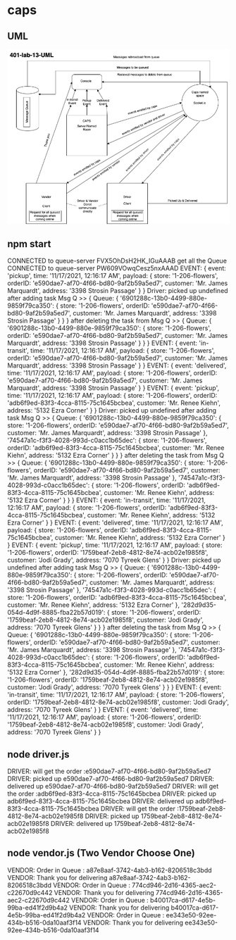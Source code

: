 # caps

## UML 
![img](lab13UML.png)

## npm start
CONNECTED to queue-server FVX5OhDsH2HK_IGuAAAB
get all the Queue
CONNECTED to queue-server PW609VOwqCesz5nxAAAD
EVENT: {
  event: 'pickup',
  time: '11/17/2021, 12:16:17 AM',
  payload: {
    store: '1-206-flowers',
    orderID: 'e590dae7-af70-4f66-bd80-9af2b59a5ed7',
    customer: 'Mr. James Marquardt',
    address: '3398 Strosin Passage'
  }
}
Driver: picked up undefined
after adding task Msg Q >> {
  Queue: {
    '6901288c-13b0-4499-880e-9859f79ca350': {
      store: '1-206-flowers',
      orderID: 'e590dae7-af70-4f66-bd80-9af2b59a5ed7',
      customer: 'Mr. James Marquardt',
      address: '3398 Strosin Passage'
    }
  }
}
after deleting the task from Msg Q >> {
  Queue: {
    '6901288c-13b0-4499-880e-9859f79ca350': {
      store: '1-206-flowers',
      orderID: 'e590dae7-af70-4f66-bd80-9af2b59a5ed7',
      customer: 'Mr. James Marquardt',
      address: '3398 Strosin Passage'
    }
  }
}
EVENT: {
  event: 'in-transit',
  time: '11/17/2021, 12:16:17 AM',
  payload: {
    store: '1-206-flowers',
    orderID: 'e590dae7-af70-4f66-bd80-9af2b59a5ed7',
    customer: 'Mr. James Marquardt',
    address: '3398 Strosin Passage'
  }
}
EVENT: {
  event: 'delivered',
  time: '11/17/2021, 12:16:17 AM',
  payload: {
    store: '1-206-flowers',
    orderID: 'e590dae7-af70-4f66-bd80-9af2b59a5ed7',
    customer: 'Mr. James Marquardt',
    address: '3398 Strosin Passage'
  }
}
EVENT: {
  event: 'pickup',
  time: '11/17/2021, 12:16:17 AM',
  payload: {
    store: '1-206-flowers',
    orderID: 'adb6f9ed-83f3-4cca-8115-75c1645bcbea',
    customer: 'Mr. Renee Kiehn',
    address: '5132 Ezra Corner'
  }
}
Driver: picked up undefined
after adding task Msg Q >> {
  Queue: {
    '6901288c-13b0-4499-880e-9859f79ca350': {
      store: '1-206-flowers',
      orderID: 'e590dae7-af70-4f66-bd80-9af2b59a5ed7',
      customer: 'Mr. James Marquardt',
      address: '3398 Strosin Passage'
    },
    '74547a1c-f3f3-4028-993d-c0acc1b65dec': {
      store: '1-206-flowers',
      orderID: 'adb6f9ed-83f3-4cca-8115-75c1645bcbea',
      customer: 'Mr. Renee Kiehn',
      address: '5132 Ezra Corner'
    }
  }
}
after deleting the task from Msg Q >> {
  Queue: {
    '6901288c-13b0-4499-880e-9859f79ca350': {
      store: '1-206-flowers',
      orderID: 'e590dae7-af70-4f66-bd80-9af2b59a5ed7',
      customer: 'Mr. James Marquardt',
      address: '3398 Strosin Passage'
    },
    '74547a1c-f3f3-4028-993d-c0acc1b65dec': {
      store: '1-206-flowers',
      orderID: 'adb6f9ed-83f3-4cca-8115-75c1645bcbea',
      customer: 'Mr. Renee Kiehn',
      address: '5132 Ezra Corner'
    }
  }
}
EVENT: {
  event: 'in-transit',
  time: '11/17/2021, 12:16:17 AM',
  payload: {
    store: '1-206-flowers',
    orderID: 'adb6f9ed-83f3-4cca-8115-75c1645bcbea',
    customer: 'Mr. Renee Kiehn',
    address: '5132 Ezra Corner'
  }
}
EVENT: {
  event: 'delivered',
  time: '11/17/2021, 12:16:17 AM',
  payload: {
    store: '1-206-flowers',
    orderID: 'adb6f9ed-83f3-4cca-8115-75c1645bcbea',
    customer: 'Mr. Renee Kiehn',
    address: '5132 Ezra Corner'
  }
}
EVENT: {
  event: 'pickup',
  time: '11/17/2021, 12:16:17 AM',
  payload: {
    store: '1-206-flowers',
    orderID: '1759beaf-2eb8-4812-8e74-acb02e1985f8',
    customer: 'Jodi Grady',
    address: '7070 Tyreek Glens'
  }
}
Driver: picked up undefined
after adding task Msg Q >> {
  Queue: {
    '6901288c-13b0-4499-880e-9859f79ca350': {
      store: '1-206-flowers',
      orderID: 'e590dae7-af70-4f66-bd80-9af2b59a5ed7',
      customer: 'Mr. James Marquardt',
      address: '3398 Strosin Passage'
    },
    '74547a1c-f3f3-4028-993d-c0acc1b65dec': {
      store: '1-206-flowers',
      orderID: 'adb6f9ed-83f3-4cca-8115-75c1645bcbea',
      customer: 'Mr. Renee Kiehn',
      address: '5132 Ezra Corner'
    },
    '282d9d35-054d-4d9f-8885-fba22b57d019': {
      store: '1-206-flowers',
      orderID: '1759beaf-2eb8-4812-8e74-acb02e1985f8',
      customer: 'Jodi Grady',
      address: '7070 Tyreek Glens'
    }
  }
}
after deleting the task from Msg Q >> {
  Queue: {
    '6901288c-13b0-4499-880e-9859f79ca350': {
      store: '1-206-flowers',
      orderID: 'e590dae7-af70-4f66-bd80-9af2b59a5ed7',
      customer: 'Mr. James Marquardt',
      address: '3398 Strosin Passage'
    },
    '74547a1c-f3f3-4028-993d-c0acc1b65dec': {
      store: '1-206-flowers',
      orderID: 'adb6f9ed-83f3-4cca-8115-75c1645bcbea',
      customer: 'Mr. Renee Kiehn',
      address: '5132 Ezra Corner'
    },
    '282d9d35-054d-4d9f-8885-fba22b57d019': {
      store: '1-206-flowers',
      orderID: '1759beaf-2eb8-4812-8e74-acb02e1985f8',
      customer: 'Jodi Grady',
      address: '7070 Tyreek Glens'
    }
  }
}
EVENT: {
  event: 'in-transit',
  time: '11/17/2021, 12:16:17 AM',
  payload: {
    store: '1-206-flowers',
    orderID: '1759beaf-2eb8-4812-8e74-acb02e1985f8',
    customer: 'Jodi Grady',
    address: '7070 Tyreek Glens'
  }
}
EVENT: {
  event: 'delivered',
  time: '11/17/2021, 12:16:17 AM',
  payload: {
    store: '1-206-flowers',
    orderID: '1759beaf-2eb8-4812-8e74-acb02e1985f8',
    customer: 'Jodi Grady',
    address: '7070 Tyreek Glens'
  }
}
## node driver.js
DRIVER: will get the order :e590dae7-af70-4f66-bd80-9af2b59a5ed7
DRIVER: picked up e590dae7-af70-4f66-bd80-9af2b59a5ed7
DRIVER: delivered up e590dae7-af70-4f66-bd80-9af2b59a5ed7
DRIVER: will get the order :adb6f9ed-83f3-4cca-8115-75c1645bcbea
DRIVER: picked up adb6f9ed-83f3-4cca-8115-75c1645bcbea
DRIVER: delivered up adb6f9ed-83f3-4cca-8115-75c1645bcbea
DRIVER: will get the order :1759beaf-2eb8-4812-8e74-acb02e1985f8
DRIVER: picked up 1759beaf-2eb8-4812-8e74-acb02e1985f8
DRIVER: delivered up 1759beaf-2eb8-4812-8e74-acb02e1985f8

## node vendor.js (Two Vendor Choose One)
VENDOR: Order in Queue : a87e8aaf-3742-4ab3-b162-8206518c3bdd
 VENDOR: Thank you for delivering  a87e8aaf-3742-4ab3-b162-8206518c3bdd
VENDOR: Order in Queue : 774cd946-2d16-4365-aec2-c22670d9c442
 VENDOR: Thank you for delivering  774cd946-2d16-4365-aec2-c22670d9c442
VENDOR: Order in Queue : b40017ca-d617-4e5b-99ba-ed41f2d9b4a2
 VENDOR: Thank you for delivering  b40017ca-d617-4e5b-99ba-ed41f2d9b4a2
VENDOR: Order in Queue : ee343e50-92ee-434b-b516-0da10aaf3f14
 VENDOR: Thank you for delivering  ee343e50-92ee-434b-b516-0da10aaf3f14
